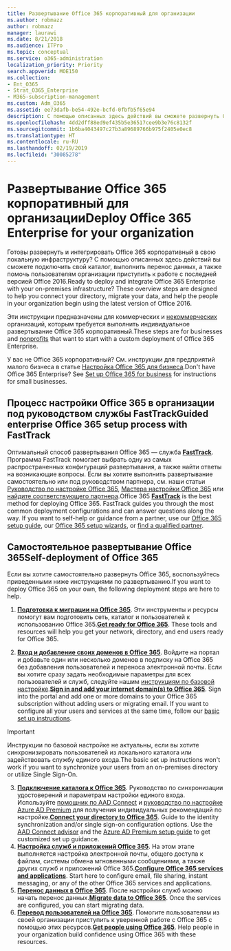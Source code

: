 ```yaml
---
title: Развертывание Office 365 корпоративный для организации
ms.author: robmazz
author: robmazz
manager: laurawi
ms.date: 8/21/2018
ms.audience: ITPro
ms.topic: conceptual
ms.service: o365-administration
localization_priority: Priority
search.appverid: MOE150
ms.collection:
- Ent_O365
- Strat_O365_Enterprise
- M365-subscription-management
ms.custom: Adm_O365
ms.assetid: ee73dafb-be54-492e-bcfd-0fbfb5f65e94
description: С помощью описанных здесь действий вы сможете развернуть Office 365, подключить Active Directory, выполнить перенос данных, а также помочь пользователям организации приступить к работе с последней версией Office 2016.
ms.openlocfilehash: 4dd2dff88ed9ef435b5e36517cee9b3e76c8132f
ms.sourcegitcommit: 1b6ba4043497c27b3a89689766b975f2405e0ec8
ms.translationtype: HT
ms.contentlocale: ru-RU
ms.lasthandoff: 02/19/2019
ms.locfileid: "30085278"
---
```

# <a name="deploy-office-365-enterprise-for-your-organization"></a><span data-ttu-id="64092-103">Развертывание Office 365 корпоративный для организации</span><span class="sxs-lookup"><span data-stu-id="64092-103">Deploy Office 365 Enterprise for your organization</span></span>
<span data-ttu-id="64092-p101">Готовы развернуть и интегрировать Office 365 корпоративный в свою локальную инфраструктуру? С помощью описанных здесь действий вы сможете подключить свой каталог, выполнить перенос данных, а также помочь пользователям организации приступить к работе с последней версией Office 2016.</span><span class="sxs-lookup"><span data-stu-id="64092-p101">Ready to deploy and integrate Office 365 Enterprise with your on-premises infrastructure? These overview steps are designed to help you connect your directory, migrate your data, and help the people in your organization begin using the latest version of Office 2016.</span></span>
  
<span data-ttu-id="64092-106">Эти инструкции предназначены для коммерческих и [некоммерческих](https://go.microsoft.com/fwlink/?LinkId=627221) организаций, которым требуется выполнить индивидуальное развертывание Office 365 корпоративный.</span><span class="sxs-lookup"><span data-stu-id="64092-106">These steps are for businesses and [nonprofits](https://go.microsoft.com/fwlink/?LinkId=627221) that want to start with a custom deployment of Office 365 Enterprise.</span></span> 
  
<span data-ttu-id="64092-p102">У вас не Office 365 корпоративный? См. инструкции для предприятий малого бизнеса в статье [Настройка Office 365 для бизнеса](https://support.office.com/article/6a3a29a0-e616-4713-99d1-15eda62d04fa).</span><span class="sxs-lookup"><span data-stu-id="64092-p102">Don't have Office 365 Enterprise? See [Set up Office 365 for business](https://support.office.com/article/6a3a29a0-e616-4713-99d1-15eda62d04fa) for instructions for small businesses.</span></span> 
  
## <a name="guided-enterprise-office-365-setup-process-with-fasttrack"></a><span data-ttu-id="64092-109">Процесс настройки Office 365 в организации под руководством службы FastTrack</span><span class="sxs-lookup"><span data-stu-id="64092-109">Guided enterprise Office 365 setup process with FastTrack</span></span>
<span data-ttu-id="64092-p103">Оптимальный способ развертывания Office 365 — служба **[FastTrack](https://docs.microsoft.com/fasttrack)**. Программа FastTrack помогает выбрать одну из самых распространенных конфигураций развертывания, а также найти ответы на возникающие вопросы. Если вы хотите выполнить развертывание самостоятельно или под руководством партнера, см. наши статьи [Руководство по настройке Office 365](https://support.office.com/article/Set-up-Office-365-for-business-6a3a29a0-e616-4713-99d1-15eda62d04fa), [Мастера настройки Office 365](https://aka.ms/o365fasttrack) или [найдите соответствующего партнера](https://partnercenter.microsoft.com/ru-RU/pcv/search).</span><span class="sxs-lookup"><span data-stu-id="64092-p103">Office 365 **[FastTrack](https://docs.microsoft.com/fasttrack)** is the best method for deploying Office 365. FastTrack guides you through the most common deployment configurations and can answer questions along the way. If you want to self-help or guidance from a partner, use our [Office 365 setup guide](https://support.office.com/article/Set-up-Office-365-for-business-6a3a29a0-e616-4713-99d1-15eda62d04fa), our [Office 365 setup wizards](https://aka.ms/o365fasttrack), or [find a qualified partner](https://partnercenter.microsoft.com/ru-RU/pcv/search).</span></span>

## <a name="self-deployment-of-office-365"></a><span data-ttu-id="64092-113">Самостоятельное развертывание Office 365</span><span class="sxs-lookup"><span data-stu-id="64092-113">Self-deployment of Office 365</span></span>
<span data-ttu-id="64092-114">Если вы хотите самостоятельно развернуть Office 365, воспользуйтесь приведенными ниже инструкциями по развертыванию.</span><span class="sxs-lookup"><span data-stu-id="64092-114">If you want to deploy Office 365 on your own, the following deployment steps are here to help.</span></span>

1. <span data-ttu-id="64092-p104">**[Подготовка к миграции на Office 365](get-your-organization-ready-for-office-365.md)**. Эти инструменты и ресурсы помогут вам подготовить сеть, каталог и пользователей к использованию Office 365.</span><span class="sxs-lookup"><span data-stu-id="64092-p104">**[Get ready for Office 365](get-your-organization-ready-for-office-365.md)**. These tools and resources will help you get your network, directory, and end users ready for Office 365.</span></span>

2. <span data-ttu-id="64092-p105">**[Вход и добавление своих доменов в Office 365](https://portal.office.com/Domains/AddDomainWizard.aspx?Scenario=AdvancedSetup)**. Войдите на портал и добавьте один или несколько доменов в подписку на Office 365 без добавления пользователей и переноса электронной почты. Если вы хотите сразу задать необходимые параметры для всех пользователей и служб, следуйте нашим [инструкциям по базовой настройке](https://support.office.com/article/Set-up-Office-365-for-business-6a3a29a0-e616-4713-99d1-15eda62d04fa).</span><span class="sxs-lookup"><span data-stu-id="64092-p105">**[Sign in and add your internet domain(s) to Office 365](https://portal.office.com/Domains/AddDomainWizard.aspx?Scenario=AdvancedSetup)**. Sign into the portal and add one or more domains to your Office 365 subscription without adding users or migrating email. If you want to configure all your users and services at the same time, follow our [basic set up instructions](https://support.office.com/article/Set-up-Office-365-for-business-6a3a29a0-e616-4713-99d1-15eda62d04fa).</span></span>

>[!IMPORTANT] 
><span data-ttu-id="64092-120">Инструкции по базовой настройке не актуальны, если вы хотите синхронизировать пользователей из локального каталога или задействовать службу единого входа.</span><span class="sxs-lookup"><span data-stu-id="64092-120">The basic set up instructions won't work if you want to synchronize your users from an on-premises directory or utilize Single Sign-On.</span></span>

3. <span data-ttu-id="64092-p106">**[Подключение каталога к Office 365](https://support.office.com/article/Understanding-Office-365-Identity-and-Azure-Active-Directory-06a189e7-5ec6-4af2-94bf-a22ea225a7a9)**. Руководство по синхронизации удостоверений и параметрам настройки единого входа. Используйте [помощник по AAD Connect](https://aka.ms/aadconnectpwsync) и [руководство по настройке Azure AD Premium](https://aka.ms/aadpguidance) для получения индивидуальных рекомендаций по настройке.</span><span class="sxs-lookup"><span data-stu-id="64092-p106">**[Connect your directory to Office 365](https://support.office.com/article/Understanding-Office-365-Identity-and-Azure-Active-Directory-06a189e7-5ec6-4af2-94bf-a22ea225a7a9)**. Guide to the identity synchronization and/or single sign-on configuration options. Use the [AAD Connect advisor](https://aka.ms/aadconnectpwsync) and the [Azure AD Premium setup guide](https://aka.ms/aadpguidance) to get customized set up guidance.</span></span>
4. <span data-ttu-id="64092-p107">**[Настройка служб и приложений Office 365](configure-services-and-applications.md)**. На этом этапе выполняется настройка электронной почты, общего доступа к файлам, системы обмена мгновенными сообщениями, а также других служб и приложений Office 365.</span><span class="sxs-lookup"><span data-stu-id="64092-p107">**[Configure Office 365 services and applications](configure-services-and-applications.md)**. Start here to configure email, file sharing, instant messaging, or any of the other Office 365 services and applications.</span></span>
5. <span data-ttu-id="64092-p108">**[Перенос данных в Office 365](migrate-data-to-office-365.md)**. После настройки служб можно начать перенос данных.</span><span class="sxs-lookup"><span data-stu-id="64092-p108">**[Migrate data to Office 365](migrate-data-to-office-365.md)**. Once the services are configured, you can start migrating data.</span></span>
6. <span data-ttu-id="64092-p109">**[Перевод пользователей на Office 365](https://support.office.com/article/Get-started-with-Office-365-for-business-d6466f0d-5d13-464a-adcb-00906ae87029)**. Помогите пользователям из своей организации приступить к уверенной работе с Office 365 с помощью этих ресурсов.</span><span class="sxs-lookup"><span data-stu-id="64092-p109">**[Get people using Office 365](https://support.office.com/article/Get-started-with-Office-365-for-business-d6466f0d-5d13-464a-adcb-00906ae87029)**. Help people in your organization build confidence using Office 365 with these resources.</span></span>